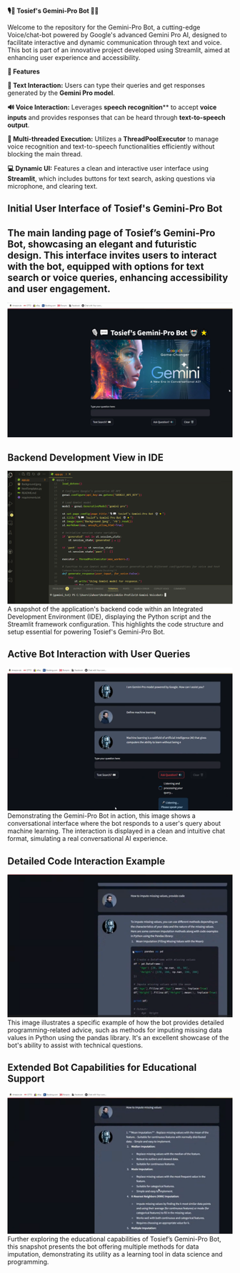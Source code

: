 **🎙️💬 Tosief's Gemini-Pro Bot 🤖🌟**

Welcome to the repository for the Gemini-Pro Bot, a cutting-edge Voice/chat-bot powered by Google's advanced Gemini Pro AI, designed to facilitate interactive and dynamic communication through text and voice. This bot is part of an innovative project developed using Streamlit, aimed at enhancing user experience and accessibility.

**🌟 Features**

**📝 Text Interaction:** Users can type their queries and get responses generated by the **Gemini Pro model**.

**🔊 Voice Interaction:** Leverages **speech recognition**** to accept **voice inputs** and provides responses that can be heard through **text-to-speech output**.

**🧵 Multi-threaded Execution:** Utilizes a **ThreadPoolExecutor** to manage voice recognition and text-to-speech functionalities efficiently without blocking the main thread.

**💻 Dynamic UI:** Features a clean and interactive user interface using **Streamlit**, which includes buttons for text search, asking questions via microphone, and clearing text.



## Initial User Interface of Tosief's Gemini-Pro Bot
## The main landing page of Tosief’s Gemini-Pro Bot, showcasing an elegant and futuristic design. This interface invites users to interact with the bot, equipped with options for text search or voice queries, enhancing accessibility and user engagement.
![Initial User Interface of Tosief's Gemini-Pro Bot](Snapshots/1.png)


## Backend Development View in IDE
![Backend Development View in IDE](Snapshots/2.png)
A snapshot of the application's backend code within an Integrated Development Environment (IDE), displaying the Python script and the Streamlit framework configuration. This highlights the code structure and setup essential for powering Tosief's Gemini-Pro Bot.

## Active Bot Interaction with User Queries
![Active Bot Interaction with User Queries](Snapshots/3.png)
Demonstrating the Gemini-Pro Bot in action, this image shows a conversational interface where the bot responds to a user's query about machine learning. The interaction is displayed in a clean and intuitive chat format, simulating a real conversational AI experience.

## Detailed Code Interaction Example
![Detailed Code Interaction Example](Snapshots/4.png)
This image illustrates a specific example of how the bot provides detailed programming-related advice, such as methods for imputing missing data values in Python using the pandas library. It's an excellent showcase of the bot's ability to assist with technical questions.

## Extended Bot Capabilities for Educational Support
![Extended Bot Capabilities for Educational Support](Snapshots/5.png)
Further exploring the educational capabilities of Tosief’s Gemini-Pro Bot, this snapshot presents the bot offering multiple methods for data imputation, demonstrating its utility as a learning tool in data science and programming.
